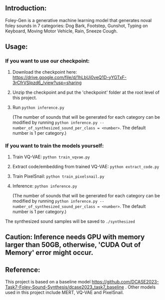 ## Introduction:

Foley-Gen is a generative machine learning model that generates noval foley sounds in 7 categories: Dog Bark, Footstep, Gunshot, Typing on Keyboard, Moving Motor Vehicle, Rain, Sneeze Cough. 

## Usage:

### If you want to use our checkpoint: 

1. Download the checkpoint here: https://drive.google.com/file/d/1hLbUi0veQ1D-yYGTxF-3rCfrVSIpzd6_/view?usp=sharing

2. Unzip the checkpoint and put the 'checkpoint' folder at the root level of this project.

3. Run `python inference.py`
   
   (The number of sounds that will be generated for each category can be modified by running `python inference.py --number_of_synthesized_sound_per_class = <number>`. The default number is 1 per category.)

### If you want to train the models yourself:

1. Train VQ-VAE:
   `python train_vqvae.py`
   
2. Extract code/embedding from trained VQ-VAE:
   `python extract_code.py`
   
3. Train PixelSnail:
   `python train_pixelsnail.py`
    
4. Inference:
   `python inference.py`

   (The number of sounds that will be generated for each category can be modified by running `python inference.py --number_of_synthesized_sound_per_class = <number>`. The default number is 1 per category.)

The synthesized sound samples will be saved to `./synthesized`

## Caution: Inference needs GPU with memory larger than 50GB, otherwise, 'CUDA Out of Memory' error might occur. 

## Reference: 
This project is based on a baseline model https://github.com/DCASE2023-Task7-Foley-Sound-Synthesis/dcase2023_task7_baseline . Other models used in this project include MERT, VQ-VAE and PixelSnail.
